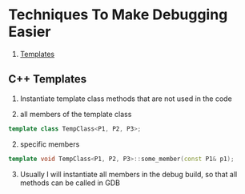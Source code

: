 # Techniques To Make Debugging Easier
1. [Templates](#temp)

## <a name="temp"/>C++ Templates
1. Instantiate template class methods that are not used in the code

  1. all members of the template class
  ```c++
  template class TempClass<P1, P2, P3>;
  ```
  2. specific members
  ```c++
  template void TempClass<P1, P2, P3>::some_member(const P1& p1);
  ```
  3. Usually I will instantiate all members in the debug build, so that all methods can be called in GDB
  
  
